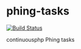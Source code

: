 # phing-tasks

[![Build Status](https://status.continuousphp.com/git-hub/continuousphp/phing-tasks?token=bb175a86-acb5-4f62-92b5-86d5900b6971)](https://continuousphp.com/git-hub/continuousphp/phing-tasks)

continuousphp Phing tasks
